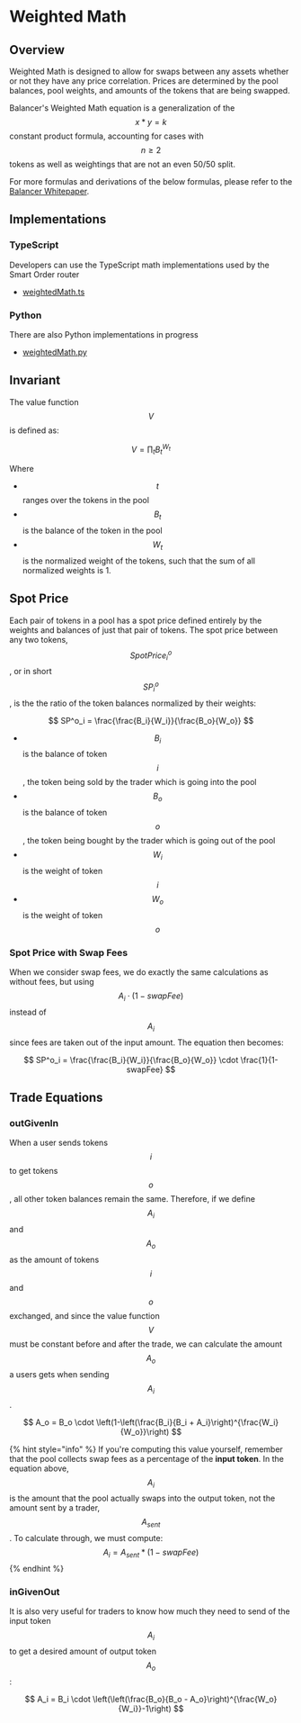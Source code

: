 # Weighted Math

## Overview

Weighted Math is designed to allow for swaps between any assets whether or not they have any price correlation. Prices are determined by the pool balances, pool weights, and amounts of the tokens that are being swapped.

Balancer's Weighted Math equation is a generalization of the $$x*y=k$$ constant product formula, accounting for cases with $$n \geq2$$ tokens as well as weightings that are not an even 50/50 split.&#x20;

For more formulas and derivations of the below formulas, please refer to the [Balancer Whitepaper](https://balancer.fi/whitepaper.pdf).

## Implementations

### TypeScript

Developers can use the TypeScript math implementations used by the Smart Order router

* [weightedMath.ts](https://github.com/balancer-labs/balancer-sor/blob/john/v2-package-linear/src/pools/weightedPool/weightedMath.ts)

### Python

There are also Python implementations in progress

* [weightedMath.py](https://github.com/officialnico/balancerv2cad/blob/main/src/balancerv2cad/WeightedMath.py)

## Invariant

The value function $$V$$is defined as:

$$
V= \prod_t B_t^{W_t}
$$

Where

* $$t$$ ranges over the tokens in the pool
* $$B_t$$ is the balance of the token in the pool
* $$W_t$$​is the normalized weight of the tokens, such that the sum of all normalized weights is 1.

## Spot Price

Each pair of tokens in a pool has a spot price defined entirely by the weights and balances of just that pair of tokens. The spot price between any two tokens,$$SpotPrice^o_i$$, or in short $$SP^o_i$$, is the the ratio of the token balances normalized by their weights:

$$
SP^o_i = \frac{\frac{B_i}{W_i}}{\frac{B_o}{W_o}}
$$

* $$B_i$$ is the balance of token $$i$$, the token being sold by the trader which is going into the pool
* $$B_o$$ is the balance of token $$o$$, the token being bought by the trader which is going out of the pool
* $$W_i$$ is the weight of token $$i$$&#x20;
* $$W_o$$ is the weight of token $$o$$

### Spot Price with Swap Fees

When we consider swap fees, we do exactly the same calculations as without fees, but using $$A_i \cdot (1-swapFee)$$ instead of $$A_i$$ since fees are taken out of the input amount. The equation then becomes:

$$
SP^o_i = \frac{\frac{B_i}{W_i}}{\frac{B_o}{W_o}} \cdot \frac{1}{1-swapFee}
$$

## Trade Equations

### outGivenIn

When a user sends tokens $$i$$ to get tokens $$o$$, all other token balances remain the same. Therefore, if we define $$A_i$$ and $$A_o$$ as the amount of tokens $$i$$ and $$o$$ exchanged, and since the value function $$V$$ must be constant before and after the trade, we can calculate the amount $$A_o$$ a users gets when sending $$A_i$$.&#x20;

$$
A_o = B_o \cdot \left(1-\left(\frac{B_i}{B_i + A_i}\right)^{\frac{W_i}{W_o}}\right)
$$

{% hint style="info" %}
If you're computing this value yourself, remember that the pool collects swap fees as a percentage of the **input token**. In the equation above,$$A_i$$ is the amount that the pool actually swaps into the output token, not the amount sent by a trader, $$A_{sent}$$. To calculate through, we must compute:$$A_i = A_{sent} * (1-swapFee)$$
{% endhint %}

### inGivenOut

It is also very useful for traders to know how much they need to send of the input token $$A_i$$ to get a desired amount of output token $$A_o$$:&#x20;

$$
A_i = B_i \cdot \left(\left(\frac{B_o}{B_o - A_o}\right)^{\frac{W_o}{W_i}}-1\right)
$$
